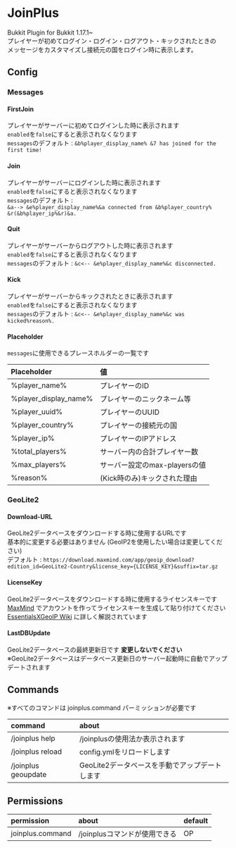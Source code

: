 # JoinPlus

Bukkit Plugin for Bukkit 1.17.1~  
プレイヤーが初めてログイン・ログイン・ログアウト・キックされたときの  
メッセージをカスタマイズし接続元の国をログイン時に表示します。

## Config
### Messages
#### FirstJoin
プレイヤーがサーバーに初めてログインした時に表示されます  
`enabled`を`false`にすると表示されなくなります  
`messages`のデフォルト : `&b%player_display_name% &7 has joined for the first time!`  

#### Join
プレイヤーがサーバーにログインした時に表示されます  
`enabled`を`false`にすると表示されなくなります  
`messages`のデフォルト :   
`&a--> &e%player_display_name%&a connected from &b%player_country% &r(&b%player_ip%&r)&a.`  

#### Quit
プレイヤーがサーバーからログアウトした時に表示されます  
`enabled`を`false`にすると表示されなくなります  
`messages`のデフォルト : `&c<-- &e%player_display_name%&c disconnected.`

#### Kick
プレイヤーがサーバーからキックされたときに表示されます  
`enabled`を`false`にすると表示されなくなります  
`messages`のデフォルト : `&c<-- &e%player_display_name%&c was kicked%reason%.`

#### Placeholder
`messages`に使用できるプレースホルダーの一覧です

| Placeholder           | 値                    |
|:----------------------|:---------------------|
| %player_name%         | プレイヤーのID             |
| %player_display_name% | プレイヤーのニックネーム等        |
| %player_uuid%         | プレイヤーのUUID           |
| %player_country%      | プレイヤーの接続元の国          |
| %player_ip%           | プレイヤーのIPアドレス         |
| %total_players%       | サーバー内の合計プレイヤー数       |
| %max_players%         | サーバー設定のmax-playersの値 |
| %reason%              | (Kick時のみ)キックされた理由    |

### GeoLite2
#### Download-URL
GeoLite2データベースをダウンロードする時に使用するURLです  
基本的に変更する必要はありません (GeoIP2を使用したい場合は変更してください)  
デフォルト : `https://download.maxmind.com/app/geoip_download?edition_id=GeoLite2-Country&license_key={LICENSE_KEY}&suffix=tar.gz`

#### LicenseKey
GeoLite2データベースをダウンロードする時に使用するライセンスキーです  
[MaxMind](https://dev.maxmind.com/geoip/geolite2-free-geolocation-data?lang=en#accessing-geolite2-free-geolocation-data)
でアカウントを作ってライセンスキーを生成して貼り付けてください  
[EssentialsXGeoIP Wiki](https://essentialsx.net/wiki/GeoIP.html)
に詳しく解説されています

#### LastDBUpdate
GeoLite2データベースの最終更新日です **変更しないでください**  
※GeoLite2データベースはデータベース更新日のサーバー起動時に自動でアップデートされます

## Commands

※すべてのコマンドは joinplus.command パーミッションが必要です

| command             | about                       |
|:--------------------|:----------------------------|
| /joinplus help      | /joinplusの使用法か表示されます        |
| /joinplus reload    | config.ymlをリロードします          |
| /joinplus geoupdate | GeoLite2データベースを手動でアップデートします |

## Permissions

| permission       | about               | default |
|:-----------------|:--------------------|:--------|
| joinplus.command | /joinplusコマンドが使用できる | OP      |
